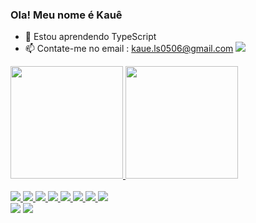 ### Ola! Meu nome é Kauê


- 🌱 Estou aprendendo TypeScript
- 📫 Contate-me no email : kaue.ls0506@gmail.com
   <a style="width: 50px," href="https://portfolio-rho-eosin-60.vercel.app/" target="_blank"><img style="width: 50px," src="https://raw.githubusercontent.com/Kaue-LS/Portfolio/main/public/favicon.ico" target="_blank"></a>

 <div>
  <a href="https://github.com/Kaue-LS">
  <img height="180em" src="https://github-readme-stats.vercel.app/api?username=Kaue-LS&show_icons=true&theme=dracula&include_all_commits=true&count_private=true"/>
  <img height="180em" src="https://github-readme-stats.vercel.app/api/top-langs/?username=Kaue-LS&layout=compact&langs_count=7&theme=dracula"/>
</div>
 
 <div style="display: inline_block"><br>
<img src="https://img.icons8.com/color/48/000000/html-5--v1.png"/>
  <img src="https://img.icons8.com/color/48/000000/css3.png"/>
  <img src="https://img.icons8.com/color/48/000000/javascript--v2.png"/>
  <img src="https://img.icons8.com/color/48/000000/python--v2.png"/>
  <img src="https://img.icons8.com/ultraviolet/40/000000/react--v2.png"/>
  <img src="https://img.icons8.com/color/48/000000/sass-avatar.png"/>
  <img src="https://img.icons8.com/color/48/000000/nodejs.png"/>
  <img src="https://img.icons8.com/color/48/000000/mongodb.png"/>
</div>
 <div> 

<div style='display:flex,justify-content:center,align-items:center'>
  <a href = "kaue.ls0506@gmail.com"><img src="https://img.shields.io/badge/-Gmail-%23333?style=for-the-badge&logo=gmail&logoColor=white" target="_blank"></a>
  <a href="https://www.linkedin.com/in/kau%C3%AA-leite-8bb83320b/" target="_blank"><img src="https://img.shields.io/badge/-LinkedIn-%230077B5?style=for-the-badge&logo=linkedin&logoColor=white" target="_blank"></a> 
</div>

</div>
